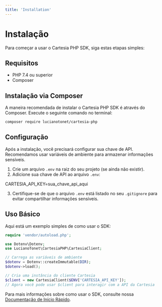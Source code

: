 ```yaml
---
title: 'Installation'
---
```


# Instalação

Para começar a usar o Cartesia PHP SDK, siga estas etapas simples:

## Requisitos

- PHP 7.4 ou superior
- Composer

## Instalação via Composer

A maneira recomendada de instalar o Cartesia PHP SDK é através do Composer. Execute o seguinte comando no terminal:

```bash
composer require lucianotonet/cartesia-php
```

## Configuração

Após a instalação, você precisará configurar sua chave de API. Recomendamos usar variáveis de ambiente para armazenar informações sensíveis.

1. Crie um arquivo `.env` na raiz do seu projeto (se ainda não existir).
2. Adicione sua chave de API ao arquivo `.env`:

CARTESIA_API_KEY=sua_chave_api_aqui

3. Certifique-se de que o arquivo `.env` está listado no seu `.gitignore` para evitar compartilhar informações sensíveis.

## Uso Básico

Aqui está um exemplo simples de como usar o SDK:

```php
require 'vendor/autoload.php';

use Dotenv\Dotenv;
use LucianoTonet\CartesiaPHP\CartesiaClient;

// Carrega as variáveis de ambiente
$dotenv = Dotenv::createImmutable(DIR);
$dotenv->load();

// Cria uma instância do cliente Cartesia
$client = new CartesiaClient($ENV['CARTESIA_API_KEY']);
// Agora você pode usar $client para interagir com a API da Cartesia
```

Para mais informações sobre como usar o SDK, consulte nossa [Documentação de Início Rápido](./quick-start.md).

